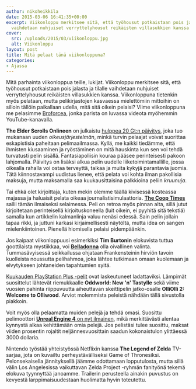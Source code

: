 ```yaml
---
author: nikoheikkila
date: 2015-03-06 16:41:35+00:00
excerpt: Viikonloppu merkitsee sitä, että työhousut potkaistaan pois jalasta ja tilalle
  vaihdetaan nuhjuiset verryttelyhousut reikäisten villasukkien kanssa.
cover:
  src: /uploads/2015/03/viikonloppu.jpg
  alt: Viikonloppu
layout: post
title: Mitä pelaat tänä viikonloppuna?
categories:
- Ajassa
---
```


Mitä parhainta viikonloppua teille, lukijat. Viikonloppu merkitsee sitä, että työhousut potkaistaan pois jalasta ja tilalle vaihdetaan nuhjuiset verryttelyhousut reikäisten villasukkien kanssa. Viikonloppuna tietenkin myös pelataan, mutta pelikirjastojen kasvaessa mielettömiin mittoihin on silloin tällöin paikallaan udella, mitä sitä oikein pelaisi? Viime viikonloppuna me pelasimme [Broforcea](http://www.pelilegacy.fi/ennakot/1507/broforce), jonka parista on luvassa videota myöhemmin YouTube-kanavalla.

**The Elder Scrolls Onlineen** on julkaistu [hulppea 20 Gt:n päivitys](http://www.eurogamer.net/articles/2015-03-06-25gb-elder-scrolls-online-patch-is-biggest-yet), joka tuo mukanaan uuden _oikeusjärjestelmän_, minkä turvin pelaajat voivat suorittaa eskapistisia paheitaan pelimaailmassa. Kyllä, me kaikki tiedämme, että ihmisten kiusaaminen ja ryöstäminen on mitä hauskinta kun sen voi tehdä turvatusti pelin sisällä. Fantasiapoliisin kouraa pääsee perinteisesti pakoon lahjomalla. Päivitys on lisäksi alkua pelin uudelle liiketoimintamallille, jossa oikealla rahalla voi ostaa terveyttä, taikaa ja muita kykyjä parantavia juomia. Tätä kiinnostavampi uudistus lienee, että pelata voi kohta ilman pakollisia maksuja, mutta maksamalla saa kuukausittaisina palkkioina peliin _kruunuja_.

Tai ehkä olet kirjoittaja, kuten mekin olemme täällä kivisessä kosteassa majassa ja haluaisit pelata oikeaa journalistisimulaattoria. [**The Coop Times**](http://www.linebreakcollective.com/hosted-projects/the-coop-times/game/) sallii tämän ilmaiseksi selaimessa. Peli on retroa myös pinnan alta, sillä jutut kirjoitetaan perinteisellä kirjoituskoneella (luit oikein, ei pyyhitä sitä tekstiä) samalla kun artikkelin kalmanlinja valuu nenäsi edessä. Sain pelin jollain tapaa rikki, ja juttuni karkasi kirjaimellisesti näytöltä, mutta idea on sangen mielenkiintoinen. Pienellä hiomisella pelaisi pidempäänkin.

Jos kaipaat viikonloppuusi esimerkiksi **Tim Burtonin** elokuvista tuttua goottilaista mystiikkaa, voi [**Belladonna**](http://store.steampowered.com/app/351340/) olla oivallinen valinta. Tummasävyisessä seikkailussa ohjataan Frankensteinin hirviön tavoin kuolleista noussutta pelihahmoa, joka lähtee tutkimaan omaan kuolemaan ja elvytykseen johtaneiden tapahtumien syitä.

[Kuukauden PlayStation Plus -pelit](http://www.eurogamer.net/articles/2015-03-04-playstation-plus-march-update-adds-oddworld-valiant-hearts-and-olliolli-2) ovat laskeutuneet ladattaviksi. Lämpimät suosittelut lähtevät riemukkaalle **Oddworld: New 'n' Tastylle** sekä viime vuosien pahinta riippuvuutta aiheuttavan skeittipelin jatko-osalle **OlliOlli 2: Welcome to Olliwood**. Arviot molemmista peleistä nähdään tällä sivustolla piakkoin.

Voit myös olla pelaamatta muiden pelejä ja tehdä omasi. Suosittu pelimoottori [**Unreal Engine 4** on nyt ilmainen](https://www.unrealengine.com/blog/ue4-is-free), mikä merkittävästi alentaa kynnystä alkaa kehittämään omia pelejä. Jos pelistäsi tulee suosittu, maksat viiden prosentin rojaltit neljännesvuosittain saadun kokonaistulon ylittäessä 3000 dollaria.

Nintendo työstää yhteistyössä Netflixin kanssa **The Legend of Zelda** TV-sarjaa, jota on kuvailtu perheystävälliseksi Game of Thronesiksi. Pelonsekaisella jännityksellä jäämme odottamaan lopputulosta, mutta sillä välin Los Angelesissa vaikuttavan Zelda Project -ryhmän fanityönä tekemä elokuva tyynnyttää janoamme. Trailerin perusteella ainakin puvustus on kevyestä larppimaisuudestaan huolimatta hyvin toteutettu.
